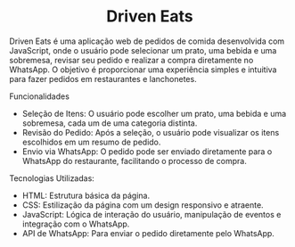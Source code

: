 <h1 align="center"> Driven Eats </h1>
Driven Eats é uma aplicação web de pedidos de comida desenvolvida com JavaScript, onde o usuário pode selecionar um prato, uma bebida e uma sobremesa, revisar seu pedido e realizar a compra diretamente no WhatsApp. O objetivo é proporcionar uma experiência simples e intuitiva para fazer pedidos em restaurantes e lanchonetes.

Funcionalidades
- Seleção de Itens: O usuário pode escolher um prato, uma bebida e uma sobremesa, cada um de uma categoria distinta.
- Revisão do Pedido: Após a seleção, o usuário pode visualizar os itens escolhidos em um resumo de pedido.
- Envio via WhatsApp: O pedido pode ser enviado diretamente para o WhatsApp do restaurante, facilitando o processo de compra.

Tecnologias Utilizadas:
- HTML: Estrutura básica da página.
- CSS: Estilização da página com um design responsivo e atraente.
- JavaScript: Lógica de interação do usuário, manipulação de eventos e integração com o WhatsApp.
- API de WhatsApp: Para enviar o pedido diretamente pelo WhatsApp.
